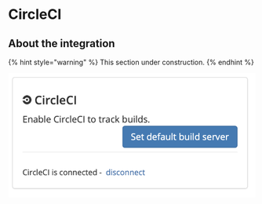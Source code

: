 # CircleCI

## About the integration 



{% hint style="warning" %}
This section under construction.
{% endhint %}

![](../../.gitbook/assets/circleci-integration-dialog.png)



